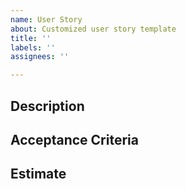 ```yaml
---
name: User Story
about: Customized user story template
title: ''
labels: ''
assignees: ''

---
```


## Description


## Acceptance Criteria


## Estimate
